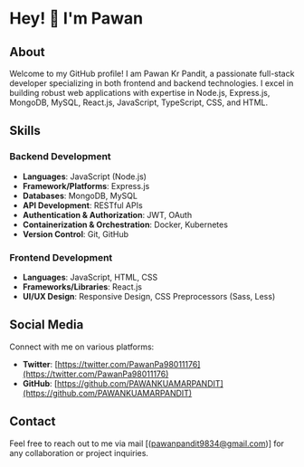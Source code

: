 # Hey! 👋 I'm Pawan  

## About  
Welcome to my GitHub profile! I am Pawan Kr Pandit, a passionate full-stack developer specializing in both frontend and backend technologies. I excel in building robust web applications with expertise in Node.js, Express.js, MongoDB, MySQL, React.js, JavaScript, TypeScript, CSS, and HTML.  

## Skills  

### Backend Development  
- **Languages**: JavaScript (Node.js)  
- **Framework/Platforms**: Express.js  
- **Databases**: MongoDB, MySQL  
- **API Development**: RESTful APIs  
- **Authentication & Authorization**: JWT, OAuth  
- **Containerization & Orchestration**: Docker, Kubernetes  
- **Version Control**: Git, GitHub  

### Frontend Development  
- **Languages**: JavaScript, HTML, CSS  
- **Frameworks/Libraries**: React.js  
- **UI/UX Design**: Responsive Design, CSS Preprocessors (Sass, Less)  

## Social Media  
Connect with me on various platforms:  

- **Twitter**: [https://twitter.com/PawanPa98011176](https://twitter.com/PawanPa98011176)  
- **GitHub**: [https://github.com/PAWANKUAMARPANDIT](https://github.com/PAWANKUAMARPANDIT)  

## Contact  
Feel free to reach out to me via mail [(pawanpandit9834@gmail.com)] for any collaboration or project inquiries.  
